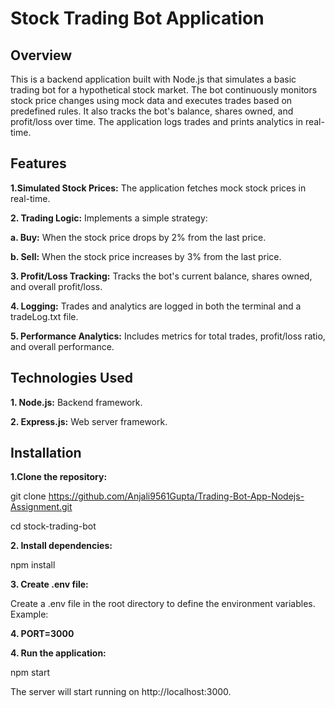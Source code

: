 # Stock Trading Bot Application

## Overview

<p>This is a backend application built with Node.js that simulates a basic trading bot for a hypothetical stock market. The bot continuously monitors stock price changes using mock data and executes trades based on predefined rules. It also tracks the bot's balance, shares owned, and profit/loss over time. The application logs trades and prints analytics in real-time.</p>


## Features

**1.Simulated Stock Prices:** The application fetches mock stock prices in real-time.

**2. Trading Logic:** Implements a simple strategy:

**a. Buy:** When the stock price drops by 2% from the last price.

**b. Sell:** When the stock price increases by 3% from the last price.

**3. Profit/Loss Tracking:** Tracks the bot's current balance, shares owned, and overall profit/loss.

**4. Logging:** Trades and analytics are logged in both the terminal and a tradeLog.txt file.

**5. Performance Analytics:** Includes metrics for total trades, profit/loss ratio, and overall performance.

## Technologies Used

**1. Node.js:** Backend framework.

**2. Express.js:** Web server framework.

## Installation

**1.Clone the repository:**

git clone https://github.com/Anjali9561Gupta/Trading-Bot-App-Nodejs-Assignment.git

cd stock-trading-bot

**2. Install dependencies:**

npm install

**3. Create .env file:**

Create a .env file in the root directory to define the environment variables. Example:

**4. PORT=3000**

**4. Run the application:**

npm start

The server will start running on http://localhost:3000.

